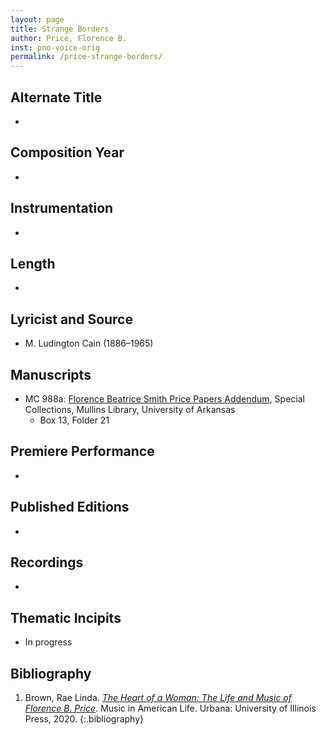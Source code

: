 ```yaml
---
layout: page
title: Strange Borders
author: Price, Florence B.
inst: pno-voice-orig
permalink: /price-strange-borders/
---
```


## Alternate Title
- 

## Composition Year
- 

## Instrumentation
- 

## Length
- 

## Lyricist and Source
- M. Ludington Cain (1886&ndash;1965)

## Manuscripts
- MC 988a: <a href="https://uark.as.atlas-sys.com/repositories/2/resources/1522" target="_blank">Florence Beatrice Smith Price Papers Addendum</a>, Special Collections, Mullins Library, University of Arkansas
    * Box 13, Folder 21

## Premiere Performance
- 

## Published Editions
- 

## Recordings
- 

## Thematic Incipits
- In progress

## Bibliography
1. Brown, Rae Linda. <a href="https://www.worldcat.org/title/1122800180" target="_blank">*The Heart of a Woman: The Life and Music of Florence B. Price*</a>. Music in American Life. Urbana: University of Illinois Press, 2020.
{:.bibliography}
